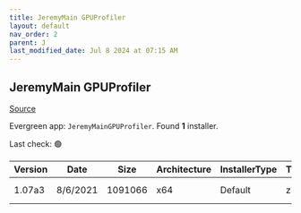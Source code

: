 ```yaml
---
title: JeremyMain GPUProfiler
layout: default
nav_order: 2
parent: J
last_modified_date: Jul 8 2024 at 07:15 AM
---
```


## JeremyMain GPUProfiler

[Source](https://github.com/JeremyMain/GPUProfiler)

Evergreen app: `JeremyMainGPUProfiler`. Found **1** installer.

Last check: 🟢

| Version | Date     | Size    | Architecture | InstallerType | Type | URI                                                                                                                                                                                                |
| ------- | -------- | ------- | ------------ | ------------- | ---- | -------------------------------------------------------------------------------------------------------------------------------------------------------------------------------------------------- |
| 1.07a3  | 8/6/2021 | 1091066 | x64          | Default       | zip  | [https://github.com/JeremyMain/GPUProfiler/releases/download/v1.07a3/GPUProfiler_v1.07a3_x64.zip](https://github.com/JeremyMain/GPUProfiler/releases/download/v1.07a3/GPUProfiler_v1.07a3_x64.zip) |
